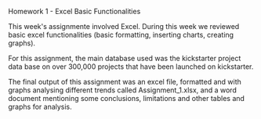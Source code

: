 Homework 1 - Excel Basic Functionalities

This week's assignmente involved Excel. During this week we reviewed basic excel functionalities (basic formatting, inserting charts, creating graphs). 

For this assignment, the main database used was the kickstarter project data base on over 300,000 projects that have been launched on kickstarter. 

The final output of this assignment was an excel file, formatted and with graphs analysing different trends called Assignment_1.xlsx, and a word document mentioning some conclusions, limitations and other tables and graphs for analysis. 
